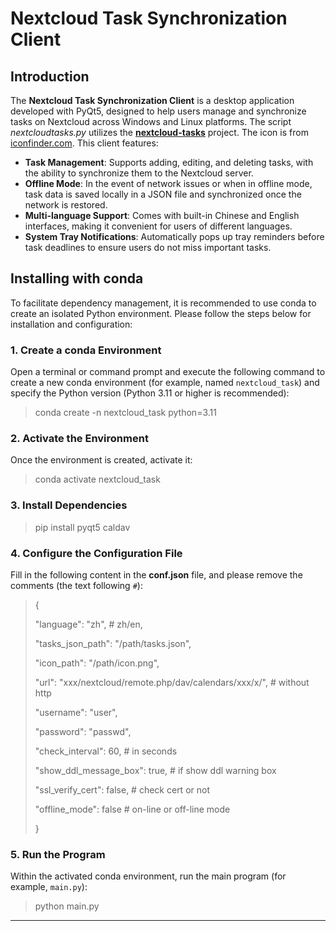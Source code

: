 # Nextcloud Task Synchronization Client

## Introduction

The **Nextcloud Task Synchronization Client** is a desktop application developed with PyQt5, designed to help users manage and synchronize tasks on Nextcloud across Windows and Linux platforms. The script *nextcloudtasks.py* utilizes the **[nextcloud-tasks](https://github.com/Sinkmanu/nextcloud-tasks)** project. The icon is from [iconfinder.com](https://www.iconfinder.com/search?q=todo&price=free). This client features:

* **Task Management**: Supports adding, editing, and deleting tasks, with the ability to synchronize them to the Nextcloud server.
* **Offline Mode**: In the event of network issues or when in offline mode, task data is saved locally in a JSON file and synchronized once the network is restored.
* **Multi-language Support**: Comes with built-in Chinese and English interfaces, making it convenient for users of different languages.
* **System Tray Notifications**: Automatically pops up tray reminders before task deadlines to ensure users do not miss important tasks.

## Installing with conda

To facilitate dependency management, it is recommended to use conda to create an isolated Python environment. Please follow the steps below for installation and configuration:

### 1. Create a conda Environment

Open a terminal or command prompt and execute the following command to create a new conda environment (for example, named `nextcloud_task`) and specify the Python version (Python 3.11 or higher is recommended):

> conda create -n nextcloud_task python=3.11

### 2. Activate the Environment

Once the environment is created, activate it:

> conda activate nextcloud_task

### 3. Install Dependencies

> pip install pyqt5 caldav

### 4. Configure the Configuration File

Fill in the following content in the **conf.json** file, and please remove the comments (the text following `#`):

> {
>
> "language": "zh", # zh/en,
>
> "tasks_json_path": "/path/tasks.json",
>
> "icon_path": "/path/icon.png",
>
> "url": "xxx/nextcloud/remote.php/dav/calendars/xxx/x/", # without http
>
> "username": "user",
>
> "password": "passwd",
>
> "check_interval": 60, # in seconds
>
> "show_ddl_message_box": true, # if show ddl warning box
>
> "ssl_verify_cert": false, # check cert or not
>
> "offline_mode": false # on-line or off-line mode
>
> }

### 5. Run the Program

Within the activated conda environment, run the main program (for example, `main.py`):

> python main.py

---
